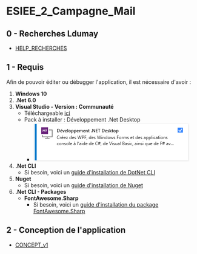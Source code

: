 # ESIEE_2_Campagne_Mail

## 0 - Recherches Ldumay

- [HELP_RECHERCHES](HELP_RECHERCHES.md)

## 1 - Requis

Afin de pouvoir éditer ou débugger l'application, il est nécessaire d'avoir :

1. **Windows 10**
2. **.Net 6.0**
3. **Visual Studio - Version : Communauté**
    - Téléchargeable [ici](https://visualstudio.microsoft.com/fr/downloads/)
    - Pack à installer : Développement .Net Desktop
      - ![img](_img/Visual_Studio_Installer.png)
4. **.Net CLI**
    - Si besoin, voici un [guide d'installation de DotNet CLI](Install_DotNet_CLI.md)
5. **Nuget**
    - Si besoin, voici un [guide d'installation de Nuget](Install_Nuget.md)
6. **.Net CLI - Packages**
    - **FontAwesome.Sharp**
        - Si besoin, voici un [guide d'installation du package FontAwesome.Sharp](Install_DotNet_CLI_FontAwesome_Sharp.md)

## 2 - Conception de l'application

- [CONCEPT_v1](CONCEPT_v1.md)